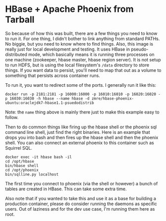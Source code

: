 # HBase + Apache Phoenix from Tarball

So because of how this was built, there are a few things you need to know to run it.  For one thing, I didn't bother to link anything from standard PATHs.  No biggie, but you need to know where to find things.  Also, this image is really just for local development and testing.  It uses HBase in pseudo-distributed mode, which basically means it is running three processes on one machine (zookeeper, hbase master, hbase region server).  It is not setup to run HDFS, but is using the local filesystem's `/data` directory to store things.  If you want data to persist, you'll need to map that out as a volume to something that persists across container runs.

To run it, you want to redirect some of the ports.  I generally run it like this:

    docker run -p 2181:2181 -p 16000:16000 -p 16010:16010 -p 16020:16020 -p 16030:16030 -h hbase --name hbase -d zmre/hbase-phoenix-ubuntu:oraclejdk7-hbase1.1-psuedodistrib

Note: the `name` thing above is mainly there just to make this example easy to follow.

Then to do common things like firing up the hbase shell or the phoenix sql command line shell, just find the right binaries.  Here is an example that drops you into bash and then fires up the hbase shell and then the phoenix shell.  You can also connect an external phoenix to this container such as Squirrel SQL.

    docker exec -it hbase bash -il
    cd /opt/hbase
    bin/hbase shell
    cd /opt/phoenix
    bin/sqlline.py localhost

The first time you connect to phoenix (via the shell or however) a bunch of tables are created in HBase.  This can take some extra time.

Also note that if you wanted to take this and use it as a base for building a production container, please do consider running the daemons as specific users.  Out of laziness and for the dev use case, I'm running them here as root.

